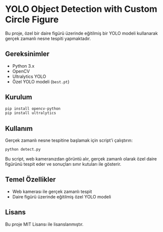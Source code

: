 # YOLO Object Detection with Custom Circle Figure

Bu proje, özel bir daire figürü üzerinde eğitilmiş bir YOLO modeli kullanarak gerçek zamanlı nesne tespiti yapmaktadır.

## Gereksinimler

- Python 3.x
- OpenCV
- Ultralytics YOLO
- Özel YOLO modeli (`best.pt`)

## Kurulum

```bash
pip install opencv-python
pip install ultralytics
```

## Kullanım

Gerçek zamanlı nesne tespitine başlamak için script'i çalıştırın:

```bash
python detect.py
```

Bu script, web kameranızdan görüntü alır, gerçek zamanlı olarak özel daire figürünü tespit eder ve sonuçları sınır kutuları ile gösterir.

## Temel Özellikler

- Web kamerası ile gerçek zamanlı tespit
- Daire figürü üzerinde eğitilmiş özel YOLO modeli

## Lisans

Bu proje MIT Lisansı ile lisanslanmıştır.